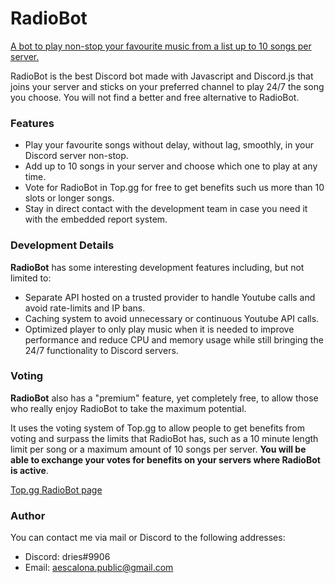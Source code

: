 # RadioBot
[A bot to play non-stop your favourite music from a list up to 10 songs per server.](http://theradiobot.com "A bot to play non-stop your favourite music from a list up to 10 songs per server.")

RadioBot is the best Discord bot made with Javascript and Discord.js that joins your server and sticks on your preferred channel to play 24/7 the song you choose. You will not find a better and free alternative to RadioBot.

### Features

- Play your favourite songs without delay, without lag, smoothly, in your Discord server non-stop.
- Add up to 10 songs in your server and choose which one to play at any time.
- Vote for RadioBot in Top.gg for free to get benefits such us more than 10 slots or longer songs.
- Stay in direct contact with the development team in case you need it with the embedded report system.

### Development Details
**RadioBot** has some interesting development features including, but not limited to:
- Separate API hosted on a trusted provider to handle Youtube calls and avoid rate-limits and IP bans.
- Caching system to avoid unnecessary or continuous Youtube API calls.
- Optimized player to only play music when it is needed to improve performance and reduce CPU and memory usage while still bringing the 24/7 functionality to Discord servers.

### Voting
**RadioBot** also has a "premium" feature, yet completely free, to allow those who really enjoy RadioBot to take the maximum potential.

It uses the voting system of Top.gg to allow people to get benefits from voting and surpass the limits that RadioBot has, such as a 10 minute length limit per song or a maximum amount of 10 songs per server. **You will be able to exchange your votes for benefits on your servers where RadioBot is active**.

[Top.gg RadioBot page](https://top.gg/bot/778044858760953866 "Top.gg RadioBot page")

### Author
You can contact me via mail or Discord to the following addresses:
- Discord: dries#9906
- Email: aescalona.public@gmail.com
